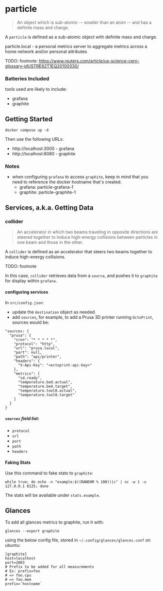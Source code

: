 # particle

> An object which is sub-atomic -- smaller than an atom -- and has a definite mass and charge.

A `particle` is defined as a sub-atomic object with definite mass and charge.

particle.local - a personal metrics server to aggregate metrics across a home network and/or personal attributes

TODO: footnote: https://www.reuters.com/article/us-science-cern-glossary-idUSTRE62T1EQ20100330/

### Batteries Included

tools used are likely to include:

- grafana
- graphite

## Getting Started

```
docker compose up -d
```

Then use the following URLs:

- http://localhost:3000 - grafana
- http://localhost:8080 - graphite

### Notes

- when configuring `grafana` to access `graphite`, keep in mind that you need to reference the docker hostname that's created.
    - grafana: particle-grafana-1
    - graphite: particle-graphite-1
    
## Services, a.k.a. Getting Data

### collider

> An accelerator in which two beams traveling in opposite directions are steered together to induce high-energy collisions between particles in one beam and those in the other.

A `collider` is defined as an accelerator that steers two beams together to induce high-energy collisions.

TODO: footnote

In this case, `collider` retrieves data from a `source`, and pushes it to `graphite` for display within `grafana`.

#### configuring services

In `src/config.json`:

- update the `destination` object as needed.
- add `sources`, for example, to add a Prusa 3D printer running `OctoPrint`, sources would be:
```
"sources: {
  "prusa": {
    "cron": "* * * * *",
    "protocol": "http",
    "url": "prusa.local",
    "port": null,
    "path": "api/printer",
    "headers": {
      "X-Api-Key": "<octoprint-api-key>"
    },
    "metrics": [
      "sd.ready",
      "temperature.bed.actual",
      "temperature.bed.target",
      "temperature.tool0.actual",
      "temperature.tool0.target"
    ]
  }
}
```

##### `sources` field list:

- `protocol`
- `url`
- `port`
- `path`
- `headers`

#### Faking Stats

Use this command to fake stats to `graphite`:

```
while true; do echo -n "example:$((RANDOM % 100))|c" | nc -w 1 -u 127.0.0.1 8125; done
```

The stats will be available under `stats.example`.

## Glances

To add all glances metrics to graphite, run it with:

```
glances --export graphite
```

using the below config file, stored in `~/.config/glances/glances.conf` on ubuntu:

```
[graphite]
host=localhost
port=2003
# Prefix to be added for all measurements
# Ex: prefix=foo
# => foo.cpu
# => foo.mem
prefix=`hostname`
```
